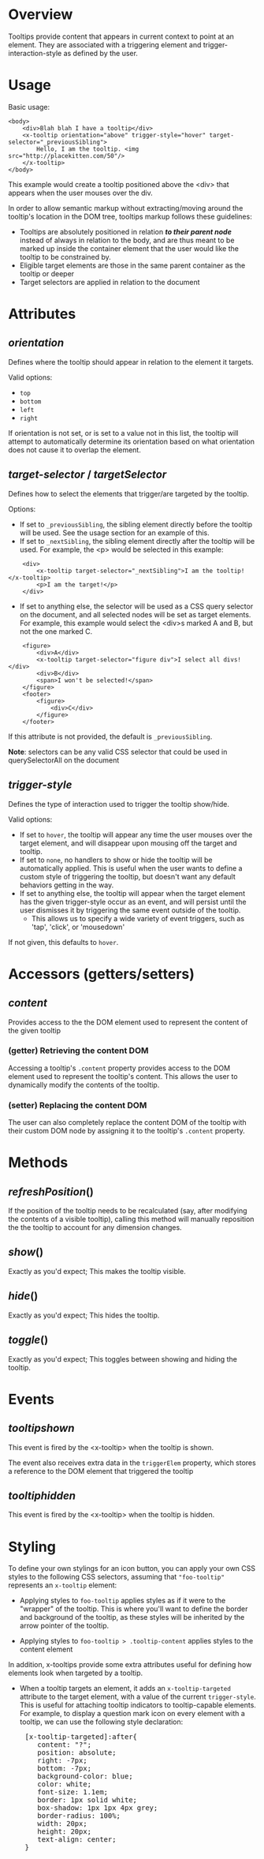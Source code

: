 # Overview
Tooltips provide content that appears in current context to point at an element. They are associated with a triggering element and trigger-interaction-style as defined by the user.

# Usage

Basic usage:

    <body>
        <div>Blah blah I have a tooltip</div>
        <x-tooltip orientation="above" trigger-style="hover" target-selector="_previousSibling">
            Hello, I am the tooltip. <img src="http://placekitten.com/50"/>
        </x-tooltip>
    </body>

This example would create a tooltip positioned above the &lt;div&gt; that appears when the user mouses over the div. 
    
In order to allow semantic markup without extracting/moving around the tooltip's location in the DOM tree, tooltips markup follows these guidelines:

* Tooltips are absolutely positioned in relation ___to their parent node___ instead of always in relation to the body, and are thus meant to be marked up inside the container element that the user would like the tooltip to be constrained by.
* Eligible target elements are those in the same parent container as the tooltip or deeper
* Target selectors are applied in relation to the document

# Attributes

## ___orientation___

Defines where the tooltip should appear in relation to the element it targets.

Valid options:

* `top`
* `bottom`
* `left`
* `right`

If orientation is not set, or is set to a value not in this list, the tooltip will attempt to automatically determine its orientation based on what orientation does not cause it to overlap the element.

## ___target-selector___ / ___targetSelector___

Defines how to select the elements that trigger/are targeted by the tooltip.

Options:
* If set to `_previousSibling`, the sibling element directly before the tooltip will be used. See the usage section for an example of this.
* If set to `_nextSibling`, the sibling element directly after the tooltip will be used. For example, the &lt;p&gt; would be selected in this example:
```
    <div>
        <x-tooltip target-selector="_nextSibling">I am the tooltip!</x-tooltip>
        <p>I am the target!</p>
    </div>
```  
    
* If set to anything else, the selector will be used as a CSS query selector on the document, and all selected nodes will be set as target elements. For example, this example would select the &lt;div&gt;s marked A and B, but not the one marked C.

```
    <figure>
        <div>A</div>
        <x-tooltip target-selector="figure div">I select all divs!</div>
        <div>B</div>
        <span>I won't be selected!</span>
    </figure>
    <footer>
        <figure>
            <div>C</div>
        </figure>
    </footer>
``` 
  
If this attribute is not provided, the default is `_previousSibling`.

__Note__: selectors can be any valid CSS selector that could be used in querySelectorAll on the document
    
## ___trigger-style___

Defines the type of interaction used to trigger the tooltip show/hide.

Valid options:
* If set to `hover`, the tooltip will appear any time the user mouses over the target element, and will disappear upon mousing off the target and tooltip.
* If set to `none`, no handlers to show or hide the tooltip will be automatically applied. This is useful when the user wants to define a custom style of triggering the tooltip, but doesn't want any default behaviors getting in the way.
* If set to anything else, the tooltip will appear when the target element has the given trigger-style occur as an event, and will persist until the user dismisses it by triggering the same event outside of the tooltip.
    - This allows us to specify a wide variety of event triggers, such as 'tap', 'click', or 'mousedown'


If not given, this defaults to `hover`.

# Accessors (getters/setters)

## ___content___

Provides access to the the DOM element used to represent the content of the given tooltip

### (getter) Retrieving the content DOM

Accessing a tooltip's `.content` property provides access to the DOM element used to represent the tooltip's content. This allows the user to dynamically modify the contents of the tooltip.

### (setter) Replacing the content DOM

The user can also completely replace the content DOM of the tooltip with their custom DOM node by assigning it to the tooltip's `.content` property.

# Methods

## ___refreshPosition___()

If the position of the tooltip needs to be recalculated (say, after modifying the contents of a visible tooltip), calling this method will manually reposition the 
the tooltip to account for any dimension changes.

## ___show___()

Exactly as you'd expect; This makes the tooltip visible.

## ___hide___()

Exactly as you'd expect; This hides the tooltip.

## ___toggle___()

Exactly as you'd expect; This toggles between showing and hiding the tooltip.

# Events

## ___tooltipshown___

This event is fired by the &lt;x-tooltip&gt; when the tooltip is shown.

The event also receives extra data in the `triggerElem` property, which stores a reference to the DOM element that triggered the tooltip

## ___tooltiphidden___

This event is fired by the &lt;x-tooltip&gt; when the tooltip is hidden.

# Styling

To define your own stylings for an icon button, you can apply your own CSS styles to
the following CSS selectors, assuming that `"foo-tooltip"` represents an `x-tooltip` element:

* Applying styles to `foo-tooltip` applies styles as if it were to the 
  "wrapper" of the tooltip. This is where you'll want to define the border and background of the tooltip, as these
  styles will be inherited by the arrow pointer of the tooltip.
       
* Applying styles to `foo-tooltip > .tooltip-content` applies styles to the content element

In addition, x-tooltips provide some extra attributes useful for defining how elements look when targeted by a tooltip.

* When a tooltip targets an element, it adds an `x-tooltip-targeted` attribute to the target element, with a value of the current `trigger-style`. 
This is useful for attaching tooltip indicators to tooltip-capable elements. For example, to display a question mark icon on every element with a tooltip, we can use the following style declaration:

<pre>
    [x-tooltip-targeted]:after{
       content: "?";
       position: absolute;
       right: -7px;
       bottom: -7px;
       background-color: blue;
       color: white;
       font-size: 1.1em;
       border: 1px solid white;
       box-shadow: 1px 1px 4px grey;
       border-radius: 100%;
       width: 20px;
       height: 20px;
       text-align: center;
    }
</pre>